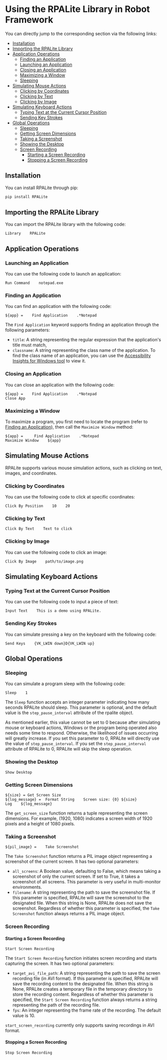 # Using the RPALite Library in Robot Framework

You can directly jump to the corresponding section via the following links:

- [Installation](#installation)
- [Importing the RPALite Library](#importing-the-rpalite-library)
- [Application Operations](#application-operations)
  - [Finding an Application](#finding-an-application)
  - [Launching an Application](#launching-an-application)
  - [Closing an Application](#closing-an-application)
  - [Maximizing a Window](#maximizing-a-window)
  - [Sleeping](#sleeping)
- [Simulating Mouse Actions](#simulating-mouse-actions)
  - [Clicking by Coordinates](#clicking-by-coordinates)
  - [Clicking by Text](#clicking-by-text)
  - [Clicking by Image](#clicking-by-image)
- [Simulating Keyboard Actions](#simulating-keyboard-actions)
  - [Typing Text at the Current Cursor Position](#typing-text-at-the-current-cursor-position)
  - [Sending Key Strokes](#sending-key-strokes)
- [Global Operations](#global-operations)
  - [Sleeping](#sleeping)
  - [Getting Screen Dimensions](#getting-screen-dimensions)
  - [Taking a Screenshot](#taking-a-screenshot)
  - [Showing the Desktop](#showing-the-desktop)
  - [Screen Recording](#screen-recording)
    - [Starting a Screen Recording](#starting-a-screen-recording)
    - [Stopping a Screen Recording](#stopping-a-screen-recording)

## Installation

You can install RPALite through pip:

```bash
pip install RPALite
```

## Importing the RPALite Library

You can import the RPALite library with the following code:

```robotframework
Library    RPALite
```

## Application Operations

### Launching an Application

You can use the following code to launch an application:

```robotframework
Run Command    notepad.exe
```

### Finding an Application

You can find an application with the following code:

```robotframework
${app} =    Find Application    .*Notepad
```

The `Find Application` keyword supports finding an application through the following parameters:

- `title`: A string representing the regular expression that the application's title must match,
- `classname`: A string representing the class name of the application. To find the class name of an application, you can use the [Accessibility Insights for Windows tool](https://accessibilityinsights.io/) to view it.

### Closing an Application

You can close an application with the following code:

```robotframework
${app} =    Find Application    .*Notepad
Close App
```

### Maximizing a Window

To maximize a program, you first need to locate the program (refer to [Finding an Application](#finding-an-application)), then call the `Maximize Window` method:

```robotframework
${app} =     Find Application    .*Notepad
Maximize Window    ${app}
```

## Simulating Mouse Actions

RPALite supports various mouse simulation actions, such as clicking on text, images, and coordinates.

### Clicking by Coordinates

You can use the following code to click at specific coordinates:

```robotframework
Click By Position    10    20
```

### Clicking by Text

```robotframework
Click By Text    Text to click
```

### Clicking by Image

You can use the following code to click an image:

```robotframework
Click By Image    path/to/image.png
```

## Simulating Keyboard Actions

### Typing Text at the Current Cursor Position

You can use the following code to input a piece of text:

```robotframework
Input Text    This is a demo using RPALite.
```

### Sending Key Strokes

You can simulate pressing a key on the keyboard with the following code:

```robotframework
Send Keys    {VK_LWIN down}D{VK_LWIN up}
```

## Global Operations

### Sleeping

You can simulate a program sleep with the following code:

```robotframework
Sleep    1
```

The `Sleep` function accepts an integer parameter indicating how many seconds RPALite should sleep. This parameter is optional, and the default value is the `step_pause_interval` attribute of the rpalite object.

As mentioned earlier, this value cannot be set to 0 because after simulating mouse or keyboard actions, Windows or the program being operated also needs some time to respond. Otherwise, the likelihood of issues occurring will greatly increase. If you set this parameter to 0, RPALite will directly use the value of `step_pause_interval`. If you set the `step_pause_interval` attribute of RPALite to 0, RPALite will skip the sleep operation.

### Showing the Desktop

```robotframework
Show Desktop
```

### Getting Screen Dimensions

```robotframework
${size} = Get Screen Size
${log_message} =  Format String    Screen size: {0} ${size}
Log    ${log_message}
```

The `get_screen_size` function returns a tuple representing the screen dimensions. For example, (1920, 1080) indicates a screen width of 1920 pixels and a height of 1080 pixels.

### Taking a Screenshot

```robotframework
${pil_image} =    Take Screenshot
```

The `Take Screenshot` function returns a PIL image object representing a screenshot of the current screen. It has two optional parameters:

- `all_screens`: A Boolean value, defaulting to False, which means taking a screenshot of only the current screen. If set to True, it takes a screenshot of all screens. This parameter is very useful in multi-monitor environments.
- `filename`: A string representing the path to save the screenshot file. If this parameter is specified, RPALite will save the screenshot to the designated file. When this string is None, RPALite does not save the screenshot. Regardless of whether this parameter is specified, the `Take Screenshot` function always returns a PIL image object.

### Screen Recording

#### Starting a Screen Recording

```robotframework
Start Screen Recording
```

The `Start Screen Recording` function initiates screen recording and starts capturing the screen. It has two optional parameters:

- `target_avi_file_path`: A string representing the path to save the screen recording file (in AVI format). If this parameter is specified, RPALite will save the recording content to the designated file. When this string is None, RPALite creates a temporary file in the temporary directory to store the recording content. Regardless of whether this parameter is specified, the `Start Screen Recording` function always returns a string representing the path of the recording file.
- `fps`: An integer representing the frame rate of the recording. The default value is 10.

`start_screen_recording` currently only supports saving recordings in AVI format.

#### Stopping a Screen Recording

```robotframework
Stop Screen Recording
```